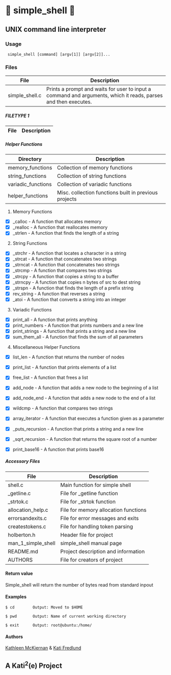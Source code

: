 # :shell: simple\_shell :shell:

## UNIX command line interpreter

### **Usage**
```
 simple_shell [command] [argv[1]] [argv[2]]...
```

### Files


File | Description
-------|----------------------
simple\_shell.c | Prints a prompt and waits for user to input a command and arguments, which it reads, parses and then executes. 

##### FILETYPE 1

File | Description
-------|----------------------


##### Helper Functions

Directory | Description
-------|----------------------
memory\_functions | Collection of memory functions
string\_functions | Collection of string functions
variadic\_functions | Collection of variadic functions
helper\_functions | Misc. collection functions built in previous projects

1. Memory Functions
- [x] \_calloc - A function that allocates memory
- [x] \_realloc - A function that reallocates memory
- [x] \_strlen - A function that finds the length of a string
2. String Functions
- [x] \_strchr - A function that locates a character in a string
- [x] \_strcat - A function that concatenates two strings
- [x] \_strncat - A function that concatenates two strings
- [x] \_strcmp - A function that compares two strings
- [x] \_strcpy - A function that copies a string to a buffer
- [x] \_strncpy - A function that copies n bytes of src to dest string
- [x] \_strspn - A function that finds the length of a prefix string
- [x] rev_string - A function that reverses a string
- [x] \_atoi - A function that converts a string into an integer
3. Variadic Functions
- [x] print_all - A function that prints anything
- [x] print_numbers - A function that prints numbers and a new line
- [x] print_strings - A function that prints a string and a new line
- [x] sum_them_all - A function that finds the sum of all parameters
4. Miscellaneous Helper Functions
- [x] list_len - A function that returns the number of nodes
- [x] print_list - A function that prints elements of a list
- [x] free_list - A function that frees a list
- [x] add_node - A function that adds a new node to the beginning of a list
- [x] add_node_end - A function that adds a new node to the end of a list
- [x] wildcmp - A function that compares two strings
- [x] array_iterator - A function that executes a function given as a parameter
- [x] \_puts_recursion - A function that prints a string and a new line
- [x] \_sqrt_recursion - A function that returns the square root of a number
- [x] print_base16 - A function that prints base16


##### Accessory Files

File | Description
-------|----------------------
shell.c | Main function for simple shell
\_getline.c | File for \_getline function
\_strtok.c | File for \_strtok function
allocation_help.c | File for memory allocation functions
errorsandexits.c | File for error messages and exits
createstokens.c | File for handling token parsing
holberton.h | Header file for project
man\_1\_simple\_shell | simple\_shell manual page
README.md | Project description and information
AUTHORS | File for creators of project


#### Return value
Simple\_shell will return the number of bytes read from standard inpout

#### Examples
```
$ cd		Output: Moved to $HOME

$ pwd		Output: Name of current working directory

$ exit		Output: root@ubuntu:/home/
```

#### Authors
[Kathleen McKiernan](https://github.com/KathleenRMcK) & [Kati Fredlund](https://github.com/KFredlund)

## A Kati<sup>2</sup>\(e\) Project
